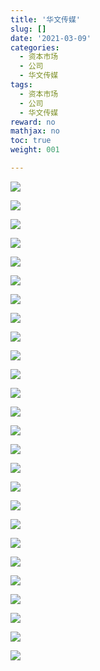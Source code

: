 ```yaml
---
title: '华文传媒'
slug: []
date: '2021-03-09'
categories:
  - 资本市场
  - 公司
  - 华文传媒
tags:
  - 资本市场
  - 公司
  - 华文传媒
reward: no
mathjax: no
toc: true
weight: 001

---
```


![](https://gitee.com/shao818/Figure/raw/master/%E5%8A%A8%E6%80%81%E5%85%AC%E5%8F%B8%E7%A0%94%E7%A9%B6%E6%8A%A5%E5%91%8APPT_00.png)


<!--more-->


![](https://gitee.com/shao818/Figure/raw/master/%E5%8A%A8%E6%80%81%E5%85%AC%E5%8F%B8%E7%A0%94%E7%A9%B6%E6%8A%A5%E5%91%8APPT_00.png)


![](https://gitee.com/shao818/Figure/raw/master/%E5%8A%A8%E6%80%81%E5%85%AC%E5%8F%B8%E7%A0%94%E7%A9%B6%E6%8A%A5%E5%91%8APPT_01.png)

![](https://gitee.com/shao818/Figure/raw/master/%E5%8A%A8%E6%80%81%E5%85%AC%E5%8F%B8%E7%A0%94%E7%A9%B6%E6%8A%A5%E5%91%8APPT_02.png)

![](https://gitee.com/shao818/Figure/raw/master/%E5%8A%A8%E6%80%81%E5%85%AC%E5%8F%B8%E7%A0%94%E7%A9%B6%E6%8A%A5%E5%91%8APPT_03.png)

![](https://gitee.com/shao818/Figure/raw/master/%E5%8A%A8%E6%80%81%E5%85%AC%E5%8F%B8%E7%A0%94%E7%A9%B6%E6%8A%A5%E5%91%8APPT_04.png)

![](https://gitee.com/shao818/Figure/raw/master/%E5%8A%A8%E6%80%81%E5%85%AC%E5%8F%B8%E7%A0%94%E7%A9%B6%E6%8A%A5%E5%91%8APPT_05.png)


![](https://gitee.com/shao818/Figure/raw/master/%E5%8A%A8%E6%80%81%E5%85%AC%E5%8F%B8%E7%A0%94%E7%A9%B6%E6%8A%A5%E5%91%8APPT_06.png)


![](https://gitee.com/shao818/Figure/raw/master/%E5%8A%A8%E6%80%81%E5%85%AC%E5%8F%B8%E7%A0%94%E7%A9%B6%E6%8A%A5%E5%91%8APPT_07.png)

![](https://gitee.com/shao818/Figure/raw/master/%E5%8A%A8%E6%80%81%E5%85%AC%E5%8F%B8%E7%A0%94%E7%A9%B6%E6%8A%A5%E5%91%8APPT_08.png)


![](https://gitee.com/shao818/Figure/raw/master/%E5%8A%A8%E6%80%81%E5%85%AC%E5%8F%B8%E7%A0%94%E7%A9%B6%E6%8A%A5%E5%91%8APPT_09.png)

![](https://gitee.com/shao818/Figure/raw/master/%E5%8A%A8%E6%80%81%E5%85%AC%E5%8F%B8%E7%A0%94%E7%A9%B6%E6%8A%A5%E5%91%8APPT_10.png)

![](https://gitee.com/shao818/Figure/raw/master/%E5%8A%A8%E6%80%81%E5%85%AC%E5%8F%B8%E7%A0%94%E7%A9%B6%E6%8A%A5%E5%91%8APPT_11.png)

![](https://gitee.com/shao818/Figure/raw/master/%E5%8A%A8%E6%80%81%E5%85%AC%E5%8F%B8%E7%A0%94%E7%A9%B6%E6%8A%A5%E5%91%8APPT_12.png)

![](https://gitee.com/shao818/Figure/raw/master/%E5%8A%A8%E6%80%81%E5%85%AC%E5%8F%B8%E7%A0%94%E7%A9%B6%E6%8A%A5%E5%91%8APPT_13.png)

![](https://gitee.com/shao818/Figure/raw/master/%E5%8A%A8%E6%80%81%E5%85%AC%E5%8F%B8%E7%A0%94%E7%A9%B6%E6%8A%A5%E5%91%8APPT_14.png)

![](https://gitee.com/shao818/Figure/raw/master/%E5%8A%A8%E6%80%81%E5%85%AC%E5%8F%B8%E7%A0%94%E7%A9%B6%E6%8A%A5%E5%91%8APPT_15.png)

![](https://gitee.com/shao818/Figure/raw/master/%E5%8A%A8%E6%80%81%E5%85%AC%E5%8F%B8%E7%A0%94%E7%A9%B6%E6%8A%A5%E5%91%8APPT_16.png)


![](https://gitee.com/shao818/Figure/raw/master/%E5%8A%A8%E6%80%81%E5%85%AC%E5%8F%B8%E7%A0%94%E7%A9%B6%E6%8A%A5%E5%91%8APPT_17.png)

![](https://gitee.com/shao818/Figure/raw/master/%E5%8A%A8%E6%80%81%E5%85%AC%E5%8F%B8%E7%A0%94%E7%A9%B6%E6%8A%A5%E5%91%8APPT_18.png)

![](https://gitee.com/shao818/Figure/raw/master/%E5%8A%A8%E6%80%81%E5%85%AC%E5%8F%B8%E7%A0%94%E7%A9%B6%E6%8A%A5%E5%91%8APPT_19.png)

![](https://gitee.com/shao818/Figure/raw/master/%E5%8A%A8%E6%80%81%E5%85%AC%E5%8F%B8%E7%A0%94%E7%A9%B6%E6%8A%A5%E5%91%8APPT_20.png)

![](https://gitee.com/shao818/Figure/raw/master/%E5%8A%A8%E6%80%81%E5%85%AC%E5%8F%B8%E7%A0%94%E7%A9%B6%E6%8A%A5%E5%91%8APPT_21.png)

![](https://gitee.com/shao818/Figure/raw/master/%E5%8A%A8%E6%80%81%E5%85%AC%E5%8F%B8%E7%A0%94%E7%A9%B6%E6%8A%A5%E5%91%8APPT_22.png)


![](https://gitee.com/shao818/Figure/raw/master/%E5%8A%A8%E6%80%81%E5%85%AC%E5%8F%B8%E7%A0%94%E7%A9%B6%E6%8A%A5%E5%91%8APPT_23.png)

![](https://gitee.com/shao818/Figure/raw/master/%E5%8A%A8%E6%80%81%E5%85%AC%E5%8F%B8%E7%A0%94%E7%A9%B6%E6%8A%A5%E5%91%8APPT_24.png)
